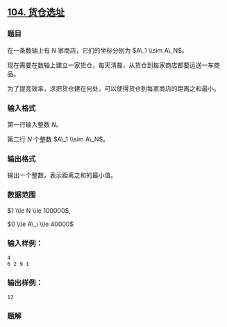## [104\. 货仓选址](https://www.acwing.com/problem/content/106/)

### 题目

在一条数轴上有 $N$ 家商店，它们的坐标分别为 $A\_1 \\sim A\_N$。

现在需要在数轴上建立一家货仓，每天清晨，从货仓到每家商店都要运送一车商品。

为了提高效率，求把货仓建在何处，可以使得货仓到每家商店的距离之和最小。

### 输入格式

第一行输入整数 $N$。

第二行 $N$ 个整数 $A\_1 \\sim A\_N$。

### 输出格式

输出一个整数，表示距离之和的最小值。

### 数据范围

$1 \\le N \\le 100000$,

$0 \\le A\_i \\le 40000$

### 输入样例：

```
4
6 2 9 1
```

### 输出样例：

```
12
```

### 题解

